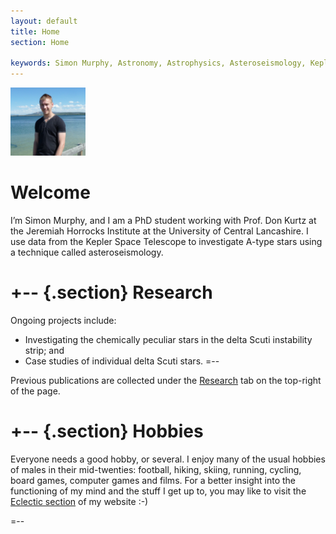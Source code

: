 ```yaml
---
layout: default
title: Home
section: Home

keywords: Simon Murphy, Astronomy, Astrophysics, Asteroseismology, Kepler, Jeremiah Horrocks Institute, delta Scuti, chemical peculiar, A-type star, Am star, Fourier, Nyquist
---
```


<img class='inset right' src='/images/simon_murphy.jpg' title='Simon Murphy' alt='Simon @ Yellowstone National Park' width='120px' />

Welcome
=======

I’m Simon Murphy, and I am a PhD student working with Prof. Don Kurtz at the Jeremiah Horrocks Institute at the University of Central Lancashire. I use data from the Kepler Space Telescope to investigate A-type stars using a technique called asteroseismology.

+-- {.section}
Research
========

Ongoing projects include:

* Investigating the chemically peculiar stars in the delta Scuti instability strip; and
* Case studies of individual delta Scuti stars.
=--

Previous publications are collected under the [Research](/research) tab on the top-right of the page.

+-- {.section}
Hobbies
=======

Everyone needs a good hobby, or several. I enjoy many of the usual hobbies of males in their mid-twenties: football, hiking, skiing, running, cycling, board games, computer games and films. For a better insight into the functioning of my mind and the stuff I get up to, you may like to visit the [Eclectic section](/eclectic) of my website :-)

=--

